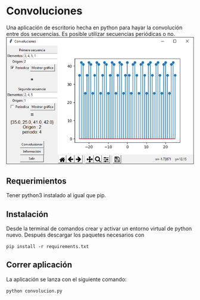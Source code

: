 # Convoluciones

Una aplicación de escritorio hecha en python para hayar la convolución entre dos secuencias. Es posible utilizar secuencias periódicas o no.
![Funcionamiento de la aplicación](https://raw.githubusercontent.com/OscarUrielCZ/Convoluciones/master/assets/imagen.png)

## Requerimientos

Tener python3 instalado al igual que pip.

## Instalación

Desde la terminal de comandos crear y activar un entorno virtual de python nuevo. Después descargar los paquetes necesarios con
```
pip install -r requirements.txt
```

## Correr aplicación

La aplicación se lanza con el siguiente comando:
```
python convolucion.py
```